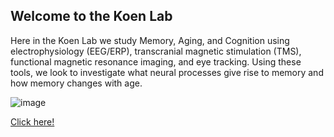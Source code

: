 ## Welcome to the Koen Lab

Here in the Koen Lab we study Memory, Aging, and Cognition using electrophysiology (EEG/ERP), transcranial magnetic stimulation (TMS), functional magnetic resonance imaging, and eye tracking. Using these tools, we look to investigate what neural processes give rise to memory and how memory changes with age. 

![image](https://news.nd.edu/assets/253664/1000x562/dome_feature.jpg)

<a href="https://i.kinja-img.com/gawker-media/image/upload/s--S8H4zPqx--/c_scale,f_auto,fl_progressive,q_80,w_800/wfjk2nrdqurtnow287kd.jpg"> Click here!</a>

